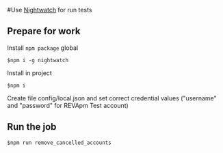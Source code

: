 #Use [Nightwatch](http://nightwatchjs.org) for run tests

## Prepare for work

Install `npm package` global

    $npm i -g nightwatch

Install in project

    $npm i

Create file config/local.json and set correct credential values ("username" and "password" for REVApm Test account)

## Run the job

    $npm run remove_cancelled_accounts

